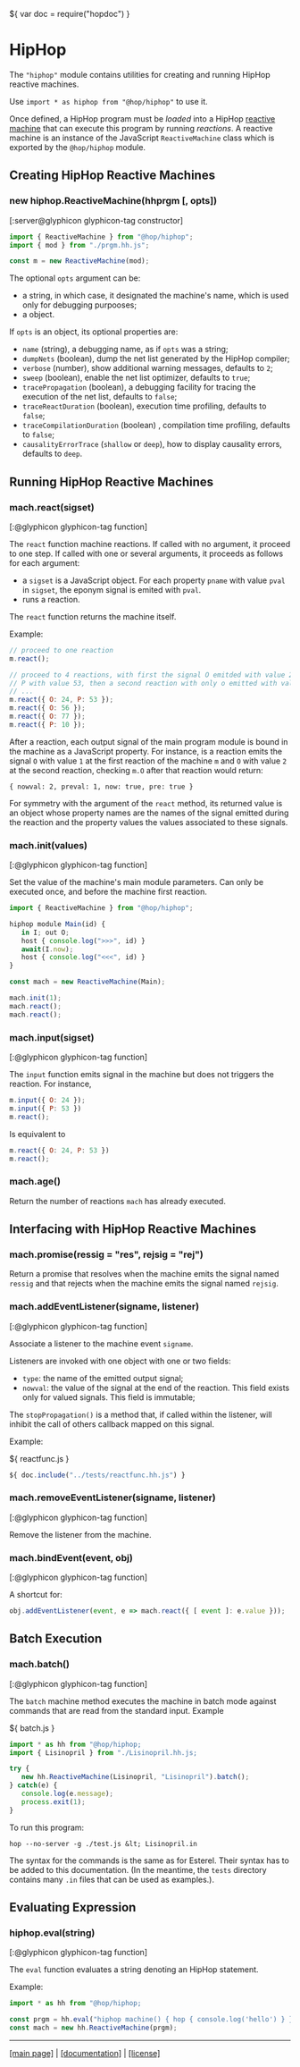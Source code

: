 ${ var doc = require("hopdoc") }

HipHop
======

The `"hiphop"` module contains utilities for creating and running
HipHop reactive machines.

Use `import * as hiphop from "@hop/hiphop"` to use it.

Once defined, a HipHop program must be _loaded_ into a HipHop
[reactive machine](./api.md) that can execute this program by
running _reactions_. A reactive machine is an instance of the
JavaScript `ReactiveMachine` class which is exported by the
`@hop/hiphop` module.


Creating HipHop Reactive Machines
---------------------------------

### new hiphop.ReactiveMachine(hhprgm [, opts]) ###
[:server@glyphicon glyphicon-tag constructor]

```javascript
import { ReactiveMachine } from "@hop/hiphop";
import { mod } from "./prgm.hh.js";

const m = new ReactiveMachine(mod);
```

The optional `opts` argument can be:

  * a string, in which case, it designated the machine's name, which is used
  only for debugging purpooses;
  * a object.
  
If `opts` is an object, its optional properties are:

  * `name` (string), a debugging name, as if `opts` was a string;
  * `dumpNets` (boolean), dump the net list generated by the HipHop compiler;
  * `verbose` (number), show additional warning messages, defaults to `2`;
  * `sweep` (boolean), enable the net list optimizer, defaults to `true`;
  * `tracePropagation` (boolean), a debugging facility for tracing the 
  execution of the net list, defaults to `false`;
  * `traceReactDuration` (boolean), execution time profiling, defaults to
  `false`;
  * `traceCompilationDuration` (boolean) , compilation time profiling,
  defaults to `false`;
  * `causalityErrorTrace` (`shallow` or `deep`), how to display causality 
  errors, defaults to `deep`.


Running HipHop Reactive Machines
--------------------------------

### mach.react(sigset) ###
[:@glyphicon glyphicon-tag function]

The `react` function machine reactions. If called with no argument,
it proceed to one step. If called with one or several arguments, it
proceeds as follows for each argument:

  * a `sigset` is a JavaScript object. For each property `pname` with
 value `pval` in `sigset`, the eponym signal is emited with `pval`.
  * runs a reaction.


The `react` function returns the machine itself. 

Example:

```javascript
// proceed to one reaction
m.react(); 

// proceed to 4 reactions, with first the signal O emitded with value 24,
// P with value 53, then a second reaction with only o emitted with value 56,
// ...
m.react({ O: 24, P: 53 });
m.react({ O: 56 });
m.react({ O: 77 });
m.react({ P: 10 });
```

After a reaction, each output signal of the main program module is
bound in the machine as a JavaScript property. For instance, is a
reaction emits the signal `O` with value `1` at the first reaction
of the machine `m` and `O` with value `2` at the second reaction, checking 
`m.O` after that reaction would return:

```
{ nowval: 2, preval: 1, now: true, pre: true }
```

For symmetry with the argument of the `react` method, its returned
value is an object whose property names are the names of the signal
emitted during the reaction and the property values the values
associated to these signals.


### mach.init(values) ###
[:@glyphicon glyphicon-tag function]

Set the value of the machine's main module parameters. Can only be executed
once, and before the machine first reaction.

```javascript
import { ReactiveMachine } from "@hop/hiphop";

hiphop module Main(id) {
   in I; out O;
   host { console.log(">>>", id) }
   await(I.now);
   host { console.log("<<<", id) }
}

const mach = new ReactiveMachine(Main);

mach.init(1);
mach.react();
mach.react();
```

### mach.input(sigset) ###
[:@glyphicon glyphicon-tag function]

The `input` function emits signal in the machine but does not
triggers the reaction. For instance,

```javascript
m.input({ O: 24 });
m.input({ P: 53 })
m.react();
```

Is equivalent to

```javascript
m.react({ O: 24, P: 53 })
m.react();
```

### mach.age() ###

Return the number of reactions `mach` has already executed.


Interfacing with HipHop Reactive Machines
-----------------------------------------

### mach.promise(ressig = "res", rejsig = "rej") ###

Return a promise that resolves when the machine emits the signal named
`ressig` and that rejects when the machine emits the signal named `rejsig`.


### mach.addEventListener(signame, listener) ###
[:@glyphicon glyphicon-tag function]

Associate a listener to the machine event `signame`.

Listeners are invoked with one object with one or two fields:

  * `type`: the name of the emitted output signal;
  * `nowval`: the value of the signal at the end of the reaction.
 This field exists only for valued signals. This field is immutable;


The `stopPropagation()` is a method that, if called within the listener, will
inhibit the call of others callback mapped on this signal.

Example:

${ <span class="label label-info">reactfunc.js</span> }

```javascript
${ doc.include("../tests/reactfunc.hh.js") }
```

### mach.removeEventListener(signame, listener) ###
[:@glyphicon glyphicon-tag function]

Remove the listener from the machine.


### mach.bindEvent(event, obj) ###
[:@glyphicon glyphicon-tag function]

A shortcut for:

```javascript
obj.addEventListener(event, e => mach.react({ [ event ]: e.value }));
```


Batch Execution
---------------

### mach.batch() ###
[:@glyphicon glyphicon-tag function]

The `batch` machine method executes the machine in batch mode against
commands that are read from the standard input. Example

${ <span class="label label-info">batch.js</span> }

```javascript
import * as hh from "@hop/hiphop;
import { Lisinopril } from "./Lisinopril.hh.js;

try {
   new hh.ReactiveMachine(Lisinopril, "Lisinopril").batch();
} catch(e) {
   console.log(e.message);
   process.exit(1);
}
```

To run this program:

```shell
hop --no-server -g ./test.js &lt; Lisinopril.in
```

The syntax for the commands is the same as for Esterel. Their syntax
has to be added to this documentation. (In the meantime, the `tests`
directory contains many `.in` files that can be used as examples.).


Evaluating Expression
---------------------

### hiphop.eval(string) ###
[:@glyphicon glyphicon-tag function]

The `eval` function evaluates a string denoting an HipHop statement.

Example:

```javascript
import * as hh from "@hop/hiphop;

const prgm = hh.eval("hiphop machine() { hop { console.log('hello') } });
const mach = new hh.ReactiveMachine(prgm);
```

- - - - - - - - - - - - - - - - - - - - - - - - - - - 
[[main page]](../README.md) | [[documentation]](./README.md)  | [[license]](./license.md)

